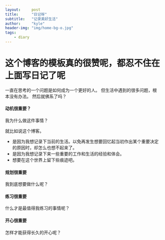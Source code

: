 ```yaml
---
layout:     post
title:      "日记呀"
subtitle:   "记录美好生活"
author:     "kyle"
header-img: "img/home-bg-o.jpg"
tags:
    - diary
---
```


# 这个博客的模板真的很赞呢，都忍不住在上面写日记了呢
一直在思考的一个问题是如何成为一个更好的人。
但生活中遇到的很多问题，根本没有办法。
然后就佛系了吗？

#### 动机很重要？
我为什么做这件事情？

就比如说这个博客。
- 是因为我想记录下当前的生活。以免再发生想要回忆起当初作出某个重要决定的原因时，却怎么也想不起来了。
- 是因为我想记录下来一些重要的工作和生活的经验和体会。
- 想要在这个世界上留下些痕迹吧。

#### 规划很重要
我到底想要做什么呢？

#### 练习很重要
什么才是最值得我练习的事情呢？

#### 开心很重要
怎样才能获得长久的开心呢？
